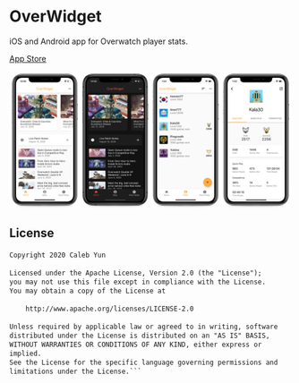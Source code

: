 # OverWidget

iOS and Android app for Overwatch player stats.

[App Store](https://apps.apple.com/us/app/id1506700331)


![](img/mockups.png)


## License

````
Copyright 2020 Caleb Yun

Licensed under the Apache License, Version 2.0 (the "License");
you may not use this file except in compliance with the License.
You may obtain a copy of the License at

    http://www.apache.org/licenses/LICENSE-2.0

Unless required by applicable law or agreed to in writing, software
distributed under the License is distributed on an "AS IS" BASIS,
WITHOUT WARRANTIES OR CONDITIONS OF ANY KIND, either express or implied.
See the License for the specific language governing permissions and
limitations under the License.```